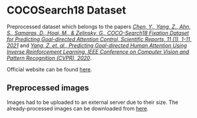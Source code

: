 # COCOSearch18 Dataset

Preprocessed dataset which belongs to the papers *[Chen, Y., Yang, Z., Ahn, S., Samaras, D., Hoai, M., & Zelinsky, G., COCO-Search18 Fixation Dataset for Predicting Goal-directed Attention Control, Scientific Reports, 11 (1), 1-11, 2021](https://www.nature.com/articles/s41598-021-87715-9)* and *[Yang, Z. et. al., Predicting Goal-directed Human Attention Using Inverse Reinforcement Learning, IEEE Conference on Computer Vision and Pattern Recognition (CVPR), 2020](http://openaccess.thecvf.com/content_CVPR_2020/html/Yang_Predicting_Goal-Directed_Human_Attention_Using_Inverse_Reinforcement_Learning_CVPR_2020_paper.html)*.

Official website can be found [here](https://sites.google.com/view/cocosearch/).

## Preprocessed images
Images had to be uploaded to an external server due to their size. The already-processed images can be downloaded from [here](https://drive.google.com/uc?export=download&id=1vDQbUiEF2VFNyiCfw4JhMeAyIil0cEAf).
